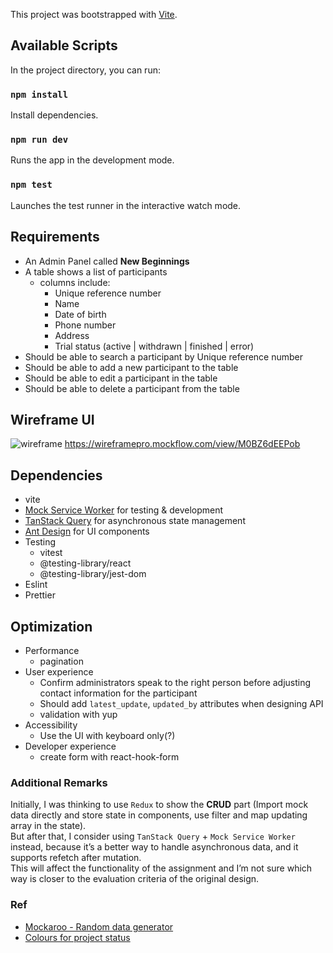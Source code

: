 This project was bootstrapped with [Vite](https://vitejs.dev/).

## Available Scripts

In the project directory, you can run:

### `npm install`

Install dependencies.

### `npm run dev`

Runs the app in the development mode.

### `npm test`

Launches the test runner in the interactive watch mode.

## Requirements

- An Admin Panel called **New Beginnings**
- A table shows a list of participants
  - columns include:
    - Unique reference number
    - Name
    - Date of birth
    - Phone number
    - Address
    - Trial status (active | withdrawn | finished | error)
- Should be able to search a participant by Unique reference number
- Should be able to add a new participant to the table
- Should be able to edit a participant in the table
- Should be able to delete a participant from the table

## Wireframe UI

![wireframe](https://s3.amazonaws.com/assets.mockflow.com/app/wireframepro/company/C7692828fd2d242609c7d26e443c5cd4f/projects/M0BZ6dEEPob/pages/490112dfbcc941cd897035a601d0d89b/image/490112dfbcc941cd897035a601d0d89b.png?1677699041831)
https://wireframepro.mockflow.com/view/M0BZ6dEEPob

## Dependencies

- vite
- [Mock Service Worker](https://mswjs.io/) for testing & development
- [TanStack Query](https://tanstack.com/query/latest/) for asynchronous state management
- [Ant Design](https://ant.design/) for UI components
- Testing
  - vitest
  - @testing-library/react
  - @testing-library/jest-dom
- Eslint
- Prettier

## Optimization

- Performance
  - pagination
- User experience
  - Confirm administrators speak to the right person before adjusting contact information for the participant
  - Should add `latest_update`, `updated_by` attributes when designing API
  - validation with yup
- Accessibility
  - Use the UI with keyboard only(?)
- Developer experience
  - create form with react-hook-form

### Additional Remarks

Initially, I was thinking to use `Redux` to show the **CRUD** part (Import mock data directly and store state in components, use filter and map updating array in the state).\
 But after that, I consider using `TanStack Query` + `Mock Service Worker` instead, because it’s a better way to handle asynchronous data, and it supports refetch after mutation.\
 This will affect the functionality of the assignment and I’m not sure which way is closer to the evaluation criteria of the original design.

### Ref

- [Mockaroo - Random data generator](https://www.mockaroo.com/)
- [Colours for project status](https://ux.stackexchange.com/questions/88528/colours-for-project-status)
